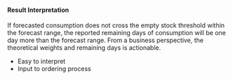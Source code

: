 #### Result Interpretation
If forecasted consumption does not cross the empty stock threshold within the forecast range,
the reported remaining days of consumption will be one day more than the forecast range.
From a business perspective, the theoretical weights and remaining days is actionable.
- Easy to interpret
- Input to ordering process
